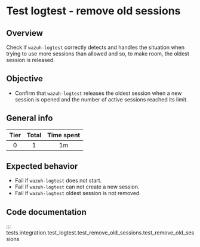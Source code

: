 # Test logtest - remove old sessions

## Overview

Check if `wazuh-logtest` correctly detects and handles the situation when trying
to use more sessions than allowed and so, to make room, the oldest session is
released.

## Objective

- Confirm that `wazuh-logtest` releases the oldest session when a new session is
opened and the number of active sessions reached its limit.

## General info

|Tier | Total | Time spent |
| :--:| :--:  | :--:       |
| 0   |    1 |    1m  |

## Expected behavior

- Fail if `wazuh-logtest` does not start.
- Fail if `wazuh-logtest` can not create a new session.
- Fail if `wazuh-logtest` oldest session is not removed.

## Code documentation

::: tests.integration.test_logtest.test_remove_old_sessions.test_remove_old_sessions
